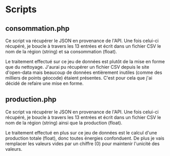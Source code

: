 # Scripts

## consommation.php
Ce script va récupérer le JSON en provenance de l'API. Une fois celui-ci récupéré, je boucle à travers les 13 entrées et écrit dans un fichier CSV le nom de la région (string) et sa consommation (float).

Le traitement effectué sur ce jeu de données est plutôt de la mise en forme que du nettoyage. J'aurai pu récupérer un fichier CSV depuis le site d'open-data mais beaucoup de données entièrement inutiles (comme des milliers de points géocode) étaient présentes. C'est pour cela que j'ai décidé de refaire une mise en forme.

## production.php
Ce script va récupérer le JSON en provenance de l'API. Une fois celui-ci récupéré, je boucle à travers les 13 entrées et écrit dans un fichier CSV le nom de la région (string) ainsi que la production (float).

Le traitement effectué en plus sur ce jeu de données est le calcul d'une production totale (float), donc toutes énergies confonduent. De plus je vais remplacer les valeurs vides par un chiffre (0) pour maintenir l'unicité des valeurs.